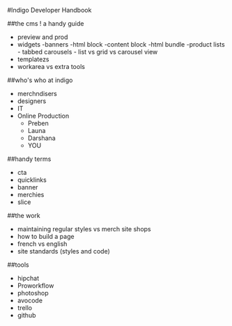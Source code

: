 #Indigo Developer Handbook

##the cms ! a handy guide
- preview and prod
- widgets
	-banners
	-html block
	-content block
	-html bundle
	-product lists
		- tabbed carousels
		- list vs grid vs carousel view
- templatezs
- workarea vs extra tools

##who's who at indigo
- merchndisers
- designers
- IT
- Online Production
	- Preben
	- Launa
	- Darshana
	- YOU

##handy terms
- cta
- quicklinks
- banner
- merchies
- slice

##the work
- maintaining regular styles vs merch site shops
- how to build a page
- french vs english
- site standards (styles and code)

##tools
- hipchat
- Proworkflow
- photoshop
- avocode
- trello
- github
